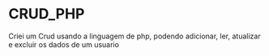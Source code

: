# CRUD_PHP
Criei um Crud usando a linguagem de php, podendo adicionar, ler, atualizar e excluir os dados de um usuario
